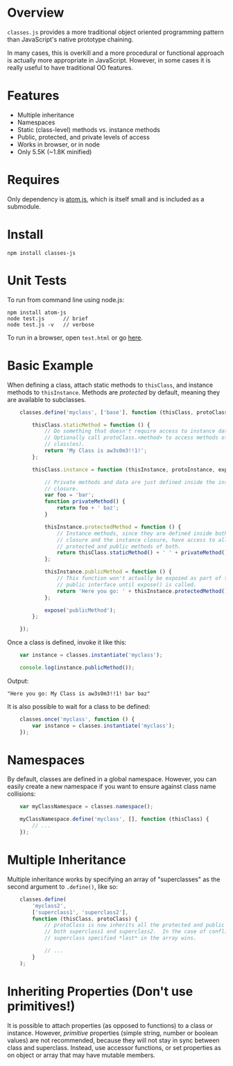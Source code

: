 Overview
========

`classes.js` provides a more traditional object oriented programming pattern
than JavaScript's native prototype chaining.

In many cases, this is overkill and a more procedural or functional approach is
actually more appropriate in JavaScript.  However, in some cases it is really
useful to have traditional OO features.


Features
========

 - Multiple inheritance
 - Namespaces
 - Static (class-level) methods vs. instance methods
 - Public, protected, and private levels of access
 - Works in browser, or in node
 - Only 5.5K (~1.8K minified)


Requires
========

Only dependency is [atom.js][atom], which is itself small and is included as a
submodule.


Install
=======

	npm install classes-js


Unit Tests
==========

To run from command line using node.js:

	npm install atom-js
	node test.js      // brief
	node test.js -v   // verbose

To run in a browser, open `test.html` or go
[here](http://zynga.github.io/classes/test.html).


Basic Example
=============

When defining a class, attach static methods to `thisClass`, and instance
methods to `thisInstance`.  Methods are *protected* by default, meaning they are
available to subclasses.

```js
	classes.define('myclass', ['base'], function (thisClass, protoClass) {

		thisClass.staticMethod = function () {
			// Do something that doesn't require access to instance data.
			// Optionally call protoClass.<method> to access methods of the base
			// class(es).
			return 'My Class is aw3s0m3!!1!';
		};

		thisClass.instance = function (thisInstance, protoInstance, expose) {

			// Private methods and data are just defined inside the instance
			// closure.
			var foo = 'bar';
			function privateMethod() {
				return foo + ' baz';
			}

			thisInstance.protectedMethod = function () {
				// Instance methods, since they are defined inside both the class
				// closure and the instance closure, have access to all private,
				// protected and public methods of both.
				return thisClass.staticMethod() + ' ' + privateMethod();
			};

			thisInstance.publicMethod = function () {
				// This function won't actually be exposed as part of the instance's
				// public interface until expose() is called.
				return 'Here you go: ' + thisInstance.protectedMethod();
			};

			expose('publicMethod');
		};

	});
```


Once a class is defined, invoke it like this:

```js
	var instance = classes.instantiate('myclass');

	console.log(instance.publicMethod());
```


Output:

	"Here you go: My Class is aw3s0m3!!1! bar baz"


It is also possible to wait for a class to be defined:

```js
	classes.once('myclass', function () {
		var instance = classes.instantiate('myclass');
	});
```


Namespaces
==========

By default, classes are defined in a global namespace.  However, you can easily
create a new namespace if you want to ensure against class name collisions:

```js
	var myClassNamespace = classes.namespace();

	myClassNamespace.define('myclass', [], function (thisClass) {
		// ...
	});
```


Multiple Inheritance
====================

Multiple inheritance works by specifying an array of "superclasses" as the
second argument to `.define()`, like so:

```js
	classes.define(
		'myclass2',
		['superclass1', 'superclass2'],
		function (thisClass, protoClass) {
			// protoClass is now inherits all the protected and public members of
			// both superclass1 and superclass2.  In the case of conflicts, the
			// superclass specified *last* in the array wins.

			// ...
		}
	);
```


Inheriting Properties (Don't use primitives!)
=============================================

It is possible to attach properties (as opposed to functions) to a class or
instance.  However, *primitive* properties (simple string, number or boolean
values) are not recommended, because they will not stay in sync between class
and superclass.  Instead, use accessor functions, or set properties as on object
or array that may have mutable members.


[atom]: https://github.com/zynga/atom
